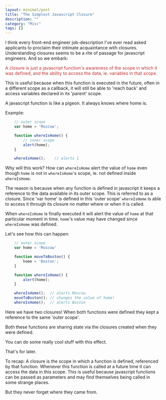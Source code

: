 ```yaml
---
layout: minimal/post
title: "The Simplest Javascript Closure"
description: ""
category: "Misc"
tags: []
---
```


I think every front-end engineer job-description I've ever read asked applicants to proclaim their intimate acquaintance with closures.
Understanding closures seems to be a rite of passage for javascript engineers. And so we embark:

<span style='color:rgb(189, 51, 51);'>A closure is just a javascript function's awareness of the scope in which it was defined, and the ability to access the data, ie. variables in that scope.</span>

This is useful because when this function is executed in the future, often in a different scope as a callback, it will still be able to 'reach back' and access variables declared in its 'parent' scope.

A javascript function is like a pigeon. It always knows where home is.

Example:

```javascript
    // outer scope
    var home = 'Moscow';

    function whereIsHome() {
        // inner scope
        alert(home);
    }

    whereIsHome();    // alerts 1
```
Why will this work? How can `whereIsHome` alert the value of `home` even though `home` is not in `whereIsHome`'s scope, ie. not defined inside `whereIsHome`.

The reason is because when any function is defined in javascript it keeps a reference to the data available in its outer scope. This is referred to as a closure.
Since 'var home' is defined in this 'outer scope' `whereIsHome` is able to access it through its closure no matter where or when it is called.

When `whereIsHome` is finally executed it will alert the value of `home` at that particular moment in time.
`home`'s value may have changed since `whereIsHome` was defined.

Let's see how this can happen:

```javascript
    // outer scope
    var home = 'Moscow'

    function moveToBoston() {
        home = 'Boston';
    }

    function whereIsHome() {
        alert(home);
    }

    whereIsHome();  // alerts Moscow 
    moveToBoston(); // changes the value of home!
    whereIsHome();  // alerts Boston
```

Here we have two closures! When both functions were defined they kept a reference to the same 'outer scope'.

Both these functions are sharing state via the closures created when they were defined.

You can do some really cool stuff with this effect.

That's for later.


To recap:
A closure is the scope in which a function is defined, referenced by that function.
Whenever this function is called at a future time it can access the data in this scope.
This is useful because javascript functions can be passed as parameters and may find themselves being called in some strange places.

But they never forget where they came from.
